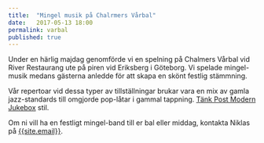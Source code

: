 ```yaml
---
title:  "Mingel musik på Chalrmers Vårbal"
date:   2017-05-13 18:00
permalink: varbal
published: true
---
```

Under en härlig majdag genomförde vi en spelning på Chalmers Vårbal vid River Restaurang ute på piren vid Eriksberg i Göteborg. Vi spelade mingel-musik medans gästerna anledde för att skapa en skönt festlig stämmning.

<!--more-->

Vår repertoar vid dessa typer av tillställningar brukar vara en mix av gamla jazz-standards till omgjorde pop-låtar i gammal tappning. [Tänk Post Modern Jukebox](https://www.youtube.com/watch?v=aLnZ1NQm2uk) stil.


Om ni vill ha en festligt mingel-band till er bal eller middag, kontakta Niklas på [{{site.email}}](email:{{site.email}}).

